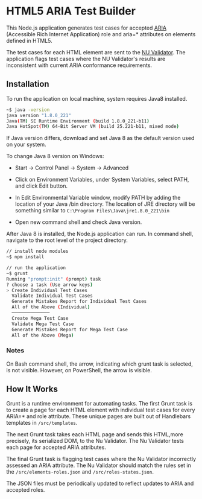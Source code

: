 # HTML5 ARIA Test Builder
This Node.js application generates test cases for accepted [ARIA][aria] (Accessible Rich Internet Application) role and aria=* attributes on elements defined in HTML5.

The test cases for each HTML element are sent to the [NU Validator][nuvalidator]. The application flags test cases where the NU Validator's results are inconsistent with current ARIA conformance requirements. 

## Installation
To run the application on local machine, system requires Java8 installed.

```sh
~$ java -version
java version "1.8.0_221"
Java(TM) SE Runtime Environment (build 1.8.0_221-b11)
Java HotSpot(TM) 64-Bit Server VM (build 25.221-b11, mixed mode)
```

If Java version differs, download and set Java 8 as the default version used on your system.

To change Java 8 version on Windows: 

* Start -> Control Panel -> System -> Advanced

* Click on Environment Variables, under System Variables, select PATH, and click Edit button.

* In Edit Environmental Variable window, modify PATH by adding the location of your Java /bin directory. The location of JRE directory will be something similar to `C:\Program Files\Java\jre1.8.0_221\bin`

* Open new command shell and check Java version.

After Java 8 is installed, the Node.js application can run. In command shell, navigate to the root level of the project directory.

```sh
// install node modules
~$ npm install

// run the application
~$ grunt
Running "prompt:init" (prompt) task
? choose a task (Use arrow keys)
> Create Individual Test Cases
  Validate Individual Test Cases
  Generate Mistakes Report for Individual Test Cases
  All of the Above (Individual)
  ──────────────
  Create Mega Test Case
  Validate Mega Test Case
  Generate Mistakes Report for Mega Test Case
  All of the Above (Mega)
```

### Notes
On Bash command shell, the arrow, indicating which grunt task is selected, is not visible. However, on PowerShell, the arrow is visible.


## How It Works

Grunt is a runtime environment for automating tasks. The first Grunt task is to create a page for each HTML element with individual test cases for every ARIA=* and role attribute. These unique pages are built out of Handlebars templates in `/src/templates`.

The next Grunt task takes each HTML page and sends this HTML,more precisely, its serialized DOM, to the Nu Validator. The Nu Validator tests each page for accepted ARIA attributes.

The final Grunt task is flagging test cases where the Nu Validator incorrectly assessed an ARIA attribute. The Nu Validator should match the rules set in the `/src/elements-roles.json` and `/src/roles-states.json`.

The JSON files must be periodically updated to reflect updates to ARIA and accepted roles.

[aria]: https://www.w3.org/TR/html-aria/
[nuvalidator]: https://validator.w3.org/nu/

